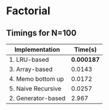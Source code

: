 # Factorial 

## Timings for N=100


| Implementation      | Time(s)         | 
| ----------------    | --------------- |
| 1. LRU-based        | **0.000187** |
| 3. Array-based      | 0.0143       |
| 4. Memo bottom up   | 0.0172       |
| 5. Naive Recursive  | 0.0257       |
| 2. Generator-based  | 2.967        |




